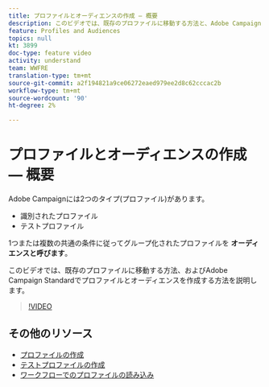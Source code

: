 ```yaml
---
title: プロファイルとオーディエンスの作成 — 概要
description: このビデオでは、既存のプロファイルに移動する方法と、Adobe Campaign Standard(ACS)でプロファイルとオーディエンスを作成する方法を説明します。
feature: Profiles and Audiences
topics: null
kt: 3899
doc-type: feature video
activity: understand
team: WWFRE
translation-type: tm+mt
source-git-commit: a2f194821a9ce06272eaed979ee2d8c62cccac2b
workflow-type: tm+mt
source-wordcount: '90'
ht-degree: 2%

---
```



# プロファイルとオーディエンスの作成 — 概要

Adobe Campaignには2つのタイプ(プロファイル)があります。

* 識別されたプロファイル
* テストプロファイル

1つまたは複数の共通の条件に従ってグループ化されたプロファイルを **オーディエンスと呼びます**。

このビデオでは、既存のプロファイルに移動する方法、およびAdobe Campaign Standardでプロファイルとオーディエンスを作成する方法を説明します。

>[!VIDEO](https://video.tv.adobe.com/v/18463/?quality=12)

## その他のリソース

* [プロファイルの作成](/help/profiles-and-audiences/creating-a-profile.md)
* [テストプロファイルの作成](/help/profiles-and-audiences/test-profiles.md)
* [ワークフローでのプロファイルの読み込み](/help/managing-processes-and-data/importing-profiles.md)
